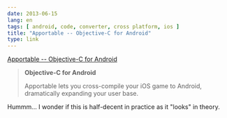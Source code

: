 ```yaml
---
date: 2013-06-15
lang: en
tags: [ android, code, converter, cross platform, ios ]
title: "Apportable -- Objective-C for Android"
type: link
---
```


[Apportable -- Objective-C for Android](http://www.apportable.com/)

> **Objective-C for Android**
>
> Apportable lets you cross-compile your iOS game to Android,
> dramatically expanding your user base.

Hummm... I wonder if this is half-decent in practice as it "looks" in
theory.

